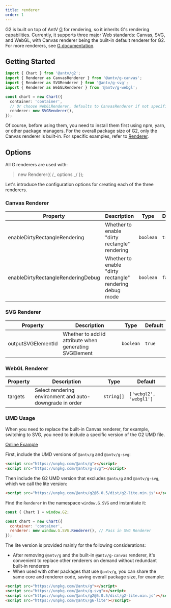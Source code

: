 ```yaml
---
title: renderer
order: 1
---
```


G2 is built on top of AntV [G](https://github.com/antvis/g) for rendering, so it inherits G's rendering capabilities. Currently, it supports three major Web standards: Canvas, SVG, and WebGL, with Canvas renderer being the built-in default renderer for G2. For more renderers, see [G documentation](https://g.antv.antgroup.com/en/api/renderer/intro).

## Getting Started

```ts
import { Chart } from '@antv/g2';
import { Renderer as CanvasRenderer } from '@antv/g-canvas';
import { Renderer as SVGRenderer } from '@antv/g-svg';
import { Renderer as WebGLRenderer } from '@antv/g-webgl';

const chart = new Chart({
  container: 'container',
  // Or choose WebGLRenderer, defaults to CanvasRenderer if not specified.
  renderer: new SVGRenderer(),
});
```

Of course, before using them, you need to install them first using npm, yarn, or other package managers. For the overall package size of G2, only the Canvas renderer is built-in. For specific examples, refer to [Renderer](https://g2.antv.antgroup.com/en/examples#renderer-renderer).

## Options

All G renderers are used with:

> new Renderer({ /_ options _/ });

Let's introduce the configuration options for creating each of the three renderers.

### Canvas Renderer

| Property                           | Description                              | Type      | Default |
| ---------------------------------- | ---------------------------------------- | --------- | ------- |
| enableDirtyRectangleRendering      | Whether to enable "dirty rectangle" rendering | `boolean` | `true`  |
| enableDirtyRectangleRenderingDebug | Whether to enable "dirty rectangle" rendering debug mode | `boolean` | `false` |

### SVG Renderer

| Property           | Description                                        | Type      | Default |
| ------------------ | -------------------------------------------------- | --------- | ------- |
| outputSVGElementId | Whether to add id attribute when generating SVGElement | `boolean` | `true`  |

### WebGL Renderer

| Property | Description                                          | Type       | Default                |
| -------- | ---------------------------------------------------- | ---------- | ---------------------- |
| targets  | Select rendering environment and auto-downgrade in order | `string[]` | `['webgl2', 'webgl1']` |

### UMD Usage

When you need to replace the built-in Canvas renderer, for example, switching to SVG, you need to include a specific version of the G2 UMD file.

[Online Example](https://codepen.io/xiaoiver/pen/zYmpbNJ)

First, include the UMD versions of `@antv/g` and `@antv/g-svg`:

```html
<script src="https://unpkg.com/@antv/g"></script>
<script src="https://unpkg.com/@antv/g-svg"></script>
```

Then include the G2 UMD version that excludes `@antv/g` and `@antv/g-svg`, which we call the lite version:

```html
<script src="https://unpkg.com/@antv/g2@5.0.5/dist/g2-lite.min.js"></script>
```

Find the `Renderer` in the namespace `window.G.SVG` and instantiate it:

```js
const { Chart } = window.G2;

const chart = new Chart({
  container: 'container',
  renderer: new window.G.SVG.Renderer(), // Pass in SVG Renderer
});
```

The lite version is provided mainly for the following considerations:

- After removing `@antv/g` and the built-in `@antv/g-canvas` renderer, it's convenient to replace other renderers on demand without redundant built-in renderers
- When used with other packages that use `@antv/g`, you can share the same core and renderer code, saving overall package size, for example:

```html
<script src="https://unpkg.com/@antv/g"></script>
<script src="https://unpkg.com/@antv/g-svg"></script>
<script src="https://unpkg.com/@antv/g2@5.0.5/dist/g2-lite.min.js"></script>
<script src="https://unpkg.com/@antv/g6-lite"></script>
```
